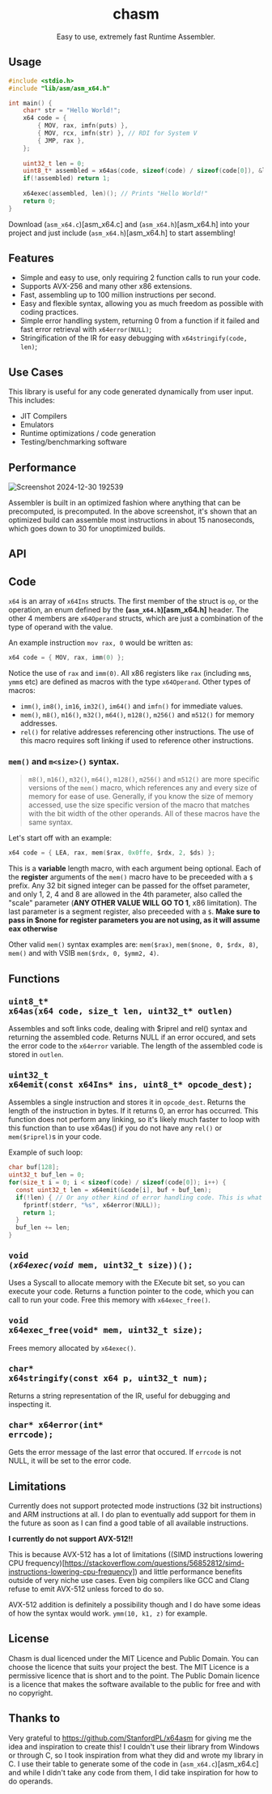 <div align="center">
  <h1>chasm</h1>
  <p>Easy to use, extremely fast Runtime Assembler.</p>
</div>

Usage
-----

```c
#include <stdio.h>
#include "lib/asm/asm_x64.h"

int main() {
	char* str = "Hello World!";
	x64 code = {
		{ MOV, rax, imfn(puts) },
		{ MOV, rcx, imfn(str) }, // RDI for System V
		{ JMP, rax },
	};
	
	uint32_t len = 0;
	uint8_t* assembled = x64as(code, sizeof(code) / sizeof(code[0]), &len);
	if(!assembled) return 1;
	
	x64exec(assembled, len)(); // Prints "Hello World!"
	return 0;
}
```

Download (`asm_x64.c`)[asm_x64.c] and (`asm_x64.h`)[asm_x64.h] into your project and just include (`asm_x64.h`)[asm_x64.h] to start assembling!

Features
--------

- Simple and easy to use, only requiring 2 function calls to run your code.
- Supports AVX-256 and many other x86 extensions.
- Fast, assembling up to 100 million instructions per second.
- Easy and flexible syntax, allowing you as much freedom as possible with coding practices.
- Simple error handling system, returning 0 from a function if it failed and fast error retrieval with `x64error(NULL)`;
- Stringification of the IR for easy debugging with `x64stringify(code, len)`;

Use Cases
---------

This library is useful for any code generated dynamically from user input. This includes:

- JIT Compilers
- Emulators
- Runtime optimizations / code generation
- Testing/benchmarking software

Performance
-----------

![Screenshot 2024-12-30 192539](https://github.com/user-attachments/assets/c28d8cc3-582c-4704-ad9e-816ece2f52e0)

Assembler is built in an optimized fashion where anything that can be precomputed, is precomputed.
In the above screenshot, it's shown that an optimized build can assemble most instructions in about 15 nanoseconds, which goes down to 30 for unoptimized builds.

API
---

## Code

`x64` is an array of `x64Ins` structs. The first member of the struct is `op`, or the operation, an enum defined by the **(`asm_x64.h`)[asm_x64.h]** header. The other 4 members are `x64Operand` structs, which are just a combination of the type of operand with the value.

An example instruction `mov rax, 0` would be written as:

```c
x64 code = { MOV, rax, imm(0) };
```

Notice the use of `rax` and `imm(0)`. All x86 registers like `rax` (including `mm`s, `ymm`s etc) are defined as macros with the type `x64Operand`. Other types of macros:

- `imm()`, `im8()`, `im16`, `im32()`, `im64()` and `imfn()` for immediate values.
- `mem()`, `m8()`, `m16()`, `m32()`, `m64()`, `m128()`, `m256()` and `m512()` for memory addresses.
- `rel()` for relative addresses referencing other instructions. The use of this macro requires soft linking if used to reference other instructions.

### `mem()` and `m<size>()` syntax.

> `m8()`, `m16()`, `m32()`, `m64()`, `m128()`, `m256()` and `m512()` are more specific versions of the `mem()` macro, which references any and every size of memory for ease of use. Generally, if you know the size of memory accessed, use the size specific version of the macro that matches with the bit width of the other operands. All of these macros have the same syntax.

Let's start off with an example:

```c
x64 code = { LEA, rax, mem($rax, 0x0ffe, $rdx, 2, $ds) };
```

This is a **variable** length macro, with each argument being optional. Each of the **register** arguments of the `mem()` macro have to be preceeded with a `$` prefix. Any 32 bit signed integer can be passed for the offset parameter, and only 1, 2, 4 and 8 are allowed in the 4th parameter, also called the "scale" parameter (**ANY OTHER VALUE WILL GO TO 1**, x86 limitation). The last parameter is a segment register, also preceeded with a `$`. **Make sure to pass in $none for register parameters you are not using, as it will assume eax otherwise**

Other valid `mem()` syntax examples are: `mem($rax)`, `mem($none, 0, $rdx, 8)`, `mem()` and with VSIB `mem($rdx, 0, $ymm2, 4)`.

## Functions

### <pre lang="c">uint8_t* x64as(x64 code, size_t len, uint32_t* outlen)</pre>

Assembles and soft links code, dealing with \$riprel and rel() syntax and returning the assembled code. Returns NULL if an error occured, and sets the error code to the `x64error` variable. The length of the assembled code is stored in `outlen`.

### <pre lang="c">uint32_t x64emit(const x64Ins* ins, uint8_t* opcode_dest);</pre>

Assembles a single instruction and stores it in `opcode_dest`. Returns the length of the instruction in bytes. If it returns 0, an error has occurred. This function does not perform any linking, so it's likely much faster to loop with this function than to use x64as() if you do not have any `rel()` or `mem($riprel)`s in your code.

Example of such loop:

```c
char buf[128];
uint32_t buf_len = 0;
for(size_t i = 0; i < sizeof(code) / sizeof(code[0]); i++) {
  const uint32_t len = x64emit(&code[i], buf + buf_len);
  if(!len) { // Or any other kind of error handling code. This is what x64as() does internally.
    fprintf(stderr, "%s", x64error(NULL));
    return 1;
  }
  buf_len += len;
}
```

### <pre lang="c">void (*x64exec(void* mem, uint32_t size))();</pre>

Uses a Syscall to allocate memory with the EXecute bit set, so you can execute your code. Returns a function pointer to the code, which you can call to run your code. Free this memory with `x64exec_free()`.

### <pre lang="c">void x64exec_free(void* mem, uint32_t size);</pre>

Frees memory allocated by `x64exec()`.

### <pre lang="c">char* x64stringify(const x64 p, uint32_t num);</pre>

Returns a string representation of the IR, useful for debugging and inspecting it.

### <pre lang="c">char* x64error(int* errcode);</pre>

Gets the error message of the last error that occured. If `errcode` is not NULL, it will be set to the error code.

Limitations
-----------

Currently does not support protected mode instructions (32 bit instructions) and ARM instructions at all. I do plan to eventually add support for them in the future as soon as I can find a good table of all available instructions.

**I currently do not support AVX-512!!**

This is because AVX-512 has a lot of limitations ((SIMD instructions lowering CPU frequency)[https://stackoverflow.com/questions/56852812/simd-instructions-lowering-cpu-frequency]) and little performance benefits outside of very niche use cases. Even big compilers like GCC and Clang refuse to emit AVX-512 unless forced to do so.

AVX-512 addition is definitely a possibility though and I do have some ideas of how the syntax would work. `ymm(10, k1, z)` for example.

License
-------

Chasm is dual licenced under the MIT Licence and Public Domain. You can choose the licence that suits your project the best. The MIT Licence is a permissive licence that is short and to the point. The Public Domain licence is a licence that makes the software available to the public for free and with no copyright.

Thanks to
---------

Very grateful to https://github.com/StanfordPL/x64asm for giving me the idea and inspiration to create this! I couldn't use their library from Windows or through C, so I took inspiration from what they did and wrote my library in C. I use their table to generate some of the code in (`asm_x64.c`)[asm_x64.c] and while I didn't take any code from them, I did take inspiration for how to do operands.
